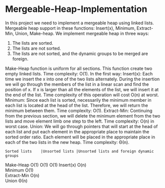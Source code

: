 # Mergeable-Heap-Implementation

In this project we need to implement a mergeable heap using linked lists. Mergeable heap support in these functions: 
Insert(x), Minimum, Extract-Min, Union, Make-heap.
We implement mergeable heap in three ways:
1.	The lists are sorted.
2.	The lists are not sorted.
3.	The lists are not sorted, and the dynamic groups to be merged are foreign.


Make-Heap function is uniform for all sections. This function create two empty linked lists. Time complexity: O(1).
In the first way:
Insert(x): Each time we insert the x into one of the two lists alternately. During the insertion we will go through the members of the list in a linear scan and find the position of x. If x is larger than all the elements of the list, we will insert it at the end of the list. Time complexity of this operation will cost O(n) at worst.
Minimum: Since each list is sorted, necessarily the minimum member in each list is located at the head of the list. Therefore, we will return the minimum between them. Time complexity: O(1).
Extract-Min: Continuing from the previous section, we will delete the minimum element from the two lists and move element limb one step to the left. Time complexity: O(n) in worst case.
Union: We will go through pointers that will start at the head of each list and put each element in the appropriate place to maintain the sorted order ratio. Each element will be placed in the appropriate place in each of the two lists in the new heap. Time complexity: Θ(n).


	Sorted lists	|Unsorted lists |Unsorted lists and foreign dynamic groups
Make-Heap	O(1)	O(1)	O(1)
Insert(x)	O(n)		
Minimum	O(1)		
Extract-Min	O(n)		
Union	Θ(n)		

